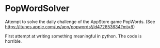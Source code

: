 PopWordSolver
=============

Attempt to solve the daily challenge of the AppStore game PopWords. (See https://itunes.apple.com/us/app/popwords!/id472853634?mt=8)

First attempt at writing something meaningful in python. The code is horrible.
